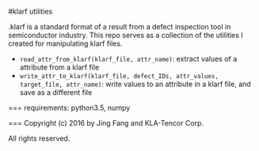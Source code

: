 #klarf utilities

.klarf is a standard format of a result from a defect inspection tool in semiconductor industry.
This repo serves as a collection of the utilities I created for manipulating klarf files.

- `read_attr_from_klarf(klarf_file, attr_name)`: extract values of a attribute from a klarf file
- `write_attr_to_klarf(klarf_file, defect_IDs, attr_values, target_file, attr_name)`: write values to an attribute in a klarf file, and save as a different file

===
requirements: python3.5, numpy

===
Copyright (c) 2016 by Jing Fang and KLA-Tencor Corp.

All rights reserved.
